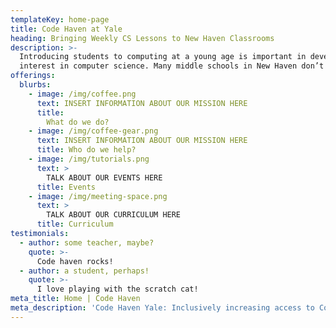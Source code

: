 ```yaml
---
templateKey: home-page
title: Code Haven at Yale
heading: Bringing Weekly CS Lessons to New Haven Classrooms
description: >-
  Introducing students to computing at a young age is important in developing
  interest in computer science. Many middle schools in New Haven don’t have computer science programs. Yale has a wealth of computer science knowledge in its students, faculty, and resources. We want to combine the two worlds and increase interest and awareness of computer science in local schools.
offerings:
  blurbs:
    - image: /img/coffee.png
      text: INSERT INFORMATION ABOUT OUR MISSION HERE
      title:
        What do we do?
    - image: /img/coffee-gear.png
      text: INSERT INFORMATION ABOUT OUR MISSION HERE
      title: Who do we help?
    - image: /img/tutorials.png
      text: >
        TALK ABOUT OUR EVENTS HERE
      title: Events
    - image: /img/meeting-space.png
      text: >
        TALK ABOUT OUR CURRICULUM HERE
      title: Curriculum
testimonials:
  - author: some teacher, maybe?
    quote: >-
      Code haven rocks!
  - author: a student, perhaps!
    quote: >-
      I love playing with the scratch cat!
meta_title: Home | Code Haven
meta_description: 'Code Haven Yale: Inclusively increasing access to Computer Science Education'
---
```


